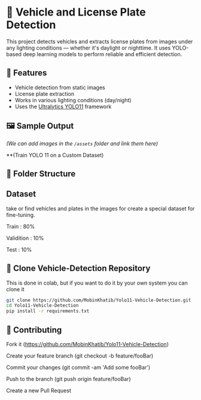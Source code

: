 # 🚗 Vehicle and License Plate Detection

This project detects vehicles and extracts license plates from images under any lighting conditions — whether it's daylight or nighttime. It uses YOLO-based deep learning models to perform reliable and efficient detection.

## 📌 Features
- Vehicle detection from static images
- License plate extraction
- Works in various lighting conditions (day/night)
- Uses the [Ultralytics YOLO11](https://github.com/ultralytics/ultralytics) framework

## 🖼️ Sample Output
*(We can add images in the `/assets` folder and link them here)*

**(Train YOLO 11 on a Custom Dataset)
## 📂 Folder Structure

## Dataset
take or find vehicles and plates in the images for create a special dataset for fine-tuning.

Train : 80%

Validition : 10%

Test : 10%

 ## 🚀 Clone Vehicle-Detection Repository 
 This is done in colab, but if you want to do it by your own system you can clone it
```bash
git clone https://github.com/MobinKhatib/Yolo11-Vehicle-Detection.git
cd Yolo11-Vehicle-Detection
pip install -r requirements.txt
```

## 🤝 Contributing
Fork it (https://github.com/MobinKhatib/Yolo11-Vehicle-Detection)

Create your feature branch (git checkout -b feature/fooBar)

Commit your changes (git commit -am 'Add some fooBar')

Push to the branch (git push origin feature/fooBar)

Create a new Pull Request

